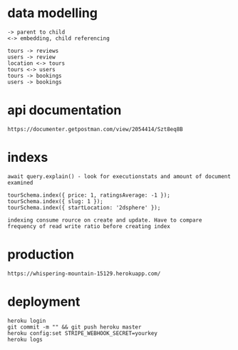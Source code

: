 # data modelling 

    -> parent to child
    <-> embedding, child referencing  

    tours -> reviews 
    users -> review
    location <-> tours
    tours <-> users
    tours -> bookings
    users -> bookings

# api documentation

    https://documenter.getpostman.com/view/2054414/Szt8eq8B

# indexs

    await query.explain() - look for executionstats and amount of document examined

    tourSchema.index({ price: 1, ratingsAverage: -1 });
    tourSchema.index({ slug: 1 });
    tourSchema.index({ startLocation: '2dsphere' });

    indexing consume rource on create and update. Have to compare frequency of read write ratio before creating index
    
# production

    https://whispering-mountain-15129.herokuapp.com/

# deployment

    heroku login
    git commit -m "" && git push heroku master
    heroku config:set STRIPE_WEBHOOK_SECRET=yourkey
    heroku logs